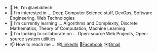 - 👋 Hi, I’m @aebibtech
- 👀 I’m interested in ... Deep Computer Science stuff, DevOps, Software Engineering, Web Technologies
- 🌱 I’m currently learning ... Algorithms and Complexity, Discrete Mathematics, Theory of Computation, Machine Learning
- 💞️ I’m looking to collaborate on ... Open-source Web Projects, Open-source system utilities
- 📫 How to reach me ... 🕸️[LinkedIn](https://www.linkedin.com/in/paul-abib-camano/) 📘[Facebook](https://facebook.com/aebib) ✉️[Gmail](mailto:paul.camano@gmail.com)


<!---
aebibtech/aebibtech is a ✨ special ✨ repository because its `README.md` (this file) appears on your GitHub profile.
You can click the Preview link to take a look at your changes.
--->
